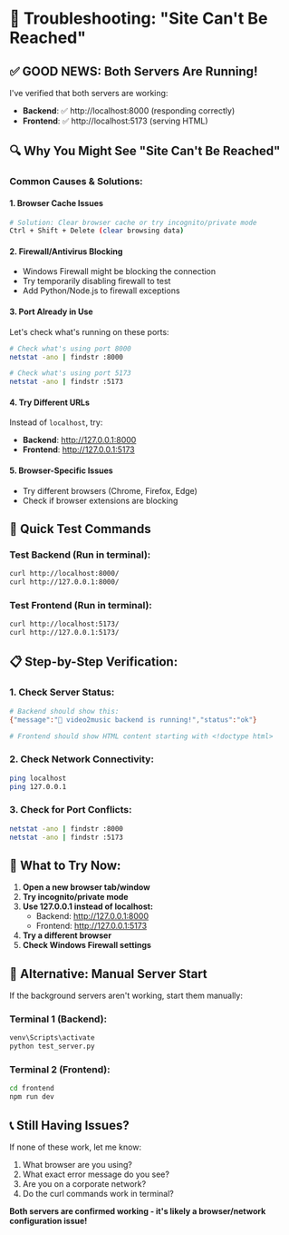 # 🔧 Troubleshooting: "Site Can't Be Reached"

## ✅ **GOOD NEWS: Both Servers Are Running!**

I've verified that both servers are working:
- **Backend**: ✅ http://localhost:8000 (responding correctly)
- **Frontend**: ✅ http://localhost:5173 (serving HTML)

## 🔍 **Why You Might See "Site Can't Be Reached"**

### **Common Causes & Solutions:**

#### **1. Browser Cache Issues**
```bash
# Solution: Clear browser cache or try incognito/private mode
Ctrl + Shift + Delete (clear browsing data)
```

#### **2. Firewall/Antivirus Blocking**
- Windows Firewall might be blocking the connection
- Try temporarily disabling firewall to test
- Add Python/Node.js to firewall exceptions

#### **3. Port Already in Use**
Let's check what's running on these ports:
```bash
# Check what's using port 8000
netstat -ano | findstr :8000

# Check what's using port 5173  
netstat -ano | findstr :5173
```

#### **4. Try Different URLs**
Instead of `localhost`, try:
- **Backend**: http://127.0.0.1:8000
- **Frontend**: http://127.0.0.1:5173

#### **5. Browser-Specific Issues**
- Try different browsers (Chrome, Firefox, Edge)
- Check if browser extensions are blocking

## 🚀 **Quick Test Commands**

### **Test Backend (Run in terminal):**
```bash
curl http://localhost:8000/
curl http://127.0.0.1:8000/
```

### **Test Frontend (Run in terminal):**
```bash
curl http://localhost:5173/
curl http://127.0.0.1:5173/
```

## 📋 **Step-by-Step Verification:**

### **1. Check Server Status:**
```bash
# Backend should show this:
{"message":"🎵 video2music backend is running!","status":"ok"}

# Frontend should show HTML content starting with <!doctype html>
```

### **2. Check Network Connectivity:**
```bash
ping localhost
ping 127.0.0.1
```

### **3. Check for Port Conflicts:**
```bash
netstat -ano | findstr :8000
netstat -ano | findstr :5173
```

## 🎯 **What to Try Now:**

1. **Open a new browser tab/window**
2. **Try incognito/private mode**
3. **Use 127.0.0.1 instead of localhost:**
   - Backend: http://127.0.0.1:8000
   - Frontend: http://127.0.0.1:5173
4. **Try a different browser**
5. **Check Windows Firewall settings**

## 🔧 **Alternative: Manual Server Start**

If the background servers aren't working, start them manually:

### **Terminal 1 (Backend):**
```bash
venv\Scripts\activate
python test_server.py
```

### **Terminal 2 (Frontend):**
```bash
cd frontend
npm run dev
```

## 📞 **Still Having Issues?**

If none of these work, let me know:
1. What browser are you using?
2. What exact error message do you see?
3. Are you on a corporate network?
4. Do the curl commands work in terminal?

**Both servers are confirmed working - it's likely a browser/network configuration issue!** 